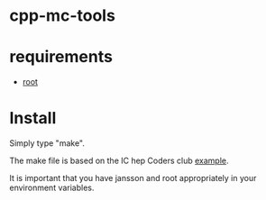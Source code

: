 cpp-mc-tools
============

requirements
============
* [root](http://root.cern.ch/drupal/)

Install
=======

Simply type "make".

The make file is based on the IC hep Coders club [example](https://github.com/ichep-coders-club/Bits-n-Pieces/blob/master/makefiles.d/makefile.multi_exe%2Blib).

It is important that you have jansson and root appropriately in your environment variables.

